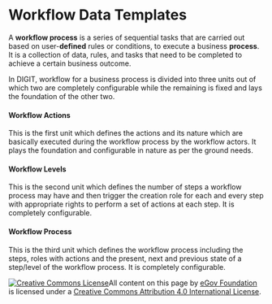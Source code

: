 # Workflow Data Templates

A **workflow process** is a series of sequential tasks that are carried out based on user-**defined** rules or conditions, to execute a business **process**. It is a collection of data, rules, and tasks that need to be completed to achieve a certain business outcome.

In DIGIT, workflow for a business process is divided into three units out of which two are completely configurable while the remaining is fixed and lays the foundation of the other two.

#### Workflow Actions <a href="#workflow-actions" id="workflow-actions"></a>

This is the first unit which defines the actions and its nature which are basically executed during the workflow process by the workflow actors. It plays the foundation and configurable in nature as per the ground needs.

#### Workflow Levels <a href="#workflow-levels" id="workflow-levels"></a>

This is the second unit which defines the number of steps a workflow process may have and then trigger the creation role for each and every step with appropriate rights to perform a set of actions at each step. It is completely configurable.

#### Workflow Process <a href="#workflow-process" id="workflow-process"></a>

This is the third unit which defines the workflow process including the steps, roles with actions and the present, next and previous state of a step/level of the workflow process. It is completely configurable.

[![Creative Commons License](https://i.creativecommons.org/l/by/4.0/80x15.png)​](http://creativecommons.org/licenses/by/4.0/)All content on this page by [eGov Foundation](https://egov.org.in/) is licensed under a [Creative Commons Attribution 4.0 International License](http://creativecommons.org/licenses/by/4.0/).
